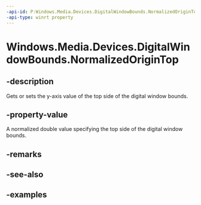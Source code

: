 ```yaml
---
-api-id: P:Windows.Media.Devices.DigitalWindowBounds.NormalizedOriginTop
-api-type: winrt property
---
```


# Windows.Media.Devices.DigitalWindowBounds.NormalizedOriginTop

<!--
public double NormalizedOriginTop { get; set; }
-->


## -description

Gets or sets the y-axis value of the top side of the digital window bounds.

## -property-value

A normalized double value specifying the top side of the digital window bounds.


## -remarks

## -see-also

## -examples


